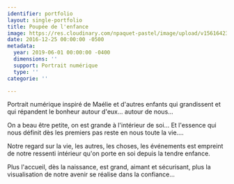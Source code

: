 ```yaml
---
identifier: portfolio
layout: single-portfolio
title: Poupée de l'enfance
image: https://res.cloudinary.com/npaquet-pastel/image/upload/v1561642343/Poup%C3%A9e%20de%20l%27enfance%2C%20dessin%20num%C3%A9rique%202019.jpg
date: 2016-12-25 00:00:00 -0500
metadata:
  year: 2019-06-01 00:00:00 -0400
  dimensions: ''
  support: Portrait numérique
  type: ''
categorie: ''

---
```

Portrait numérique inspiré de Maélie et d'autres enfants qui grandissent et qui répandent le bonheur autour d'eux... autour de nous... 

On a beau être petite, on est grande à l'intérieur de soi... Et l'essence qui nous définit dès les premiers pas reste en nous toute la vie.... 

Notre regard sur la vie, les autres, les choses, les événements est empreint de notre ressenti intérieur qu'on porte en soi depuis la tendre enfance. 

Plus l'accueil, dès la naissance, est grand, aimant et sécurisant, plus la visualisation de notre avenir se réalise dans la confiance...